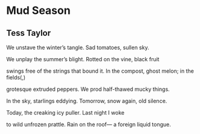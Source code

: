 # Mud Season
## Tess Taylor
We unstave the winter’s tangle.
Sad tomatoes, sullen sky.

We unplay the summer’s blight.
Rotted on the vine, black fruit

swings free of the strings that bound it.
In the compost, ghost melon; in the fields(,)

grotesque extruded peppers.
We prod half-thawed mucky things.

In the sky, starlings eddying.
Tomorrow, snow again, old silence.

Today, the creaking icy puller.
Last night I woke

to wild unfrozen prattle.
Rain on the roof— a foreign liquid tongue.